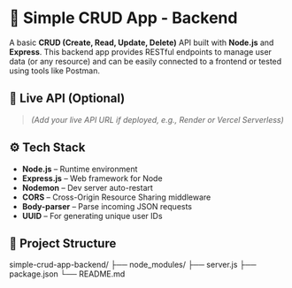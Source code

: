 # 🧩 Simple CRUD App - Backend

A basic **CRUD (Create, Read, Update, Delete)** API built with **Node.js** and **Express**. This backend app provides RESTful endpoints to manage user data (or any resource) and can be easily connected to a frontend or tested using tools like Postman.

## 🚀 Live API (Optional)

> _(Add your live API URL if deployed, e.g., Render or Vercel Serverless)_

## ⚙️ Tech Stack

- **Node.js** – Runtime environment
- **Express.js** – Web framework for Node
- **Nodemon** – Dev server auto-restart
- **CORS** – Cross-Origin Resource Sharing middleware
- **Body-parser** – Parse incoming JSON requests
- **UUID** – For generating unique user IDs

## 📂 Project Structure

simple-crud-app-backend/ ├── node_modules/ ├── server.js ├── package.json └── README.md

